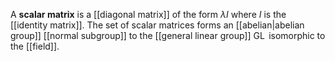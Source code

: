 A **scalar matrix** is a [[diagonal matrix]] of the form $\lambda I$ where $I$ is the [[identity matrix]]. The set of scalar matrices forms an [[abelian|abelian group]] [[normal subgroup]] to the [[general linear group]] $\operatorname{GL}$ isomorphic to the [[field]].